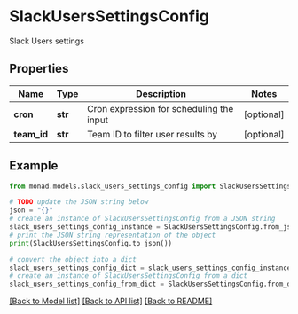 # SlackUsersSettingsConfig

Slack Users settings

## Properties

Name | Type | Description | Notes
------------ | ------------- | ------------- | -------------
**cron** | **str** | Cron expression for scheduling the input | [optional] 
**team_id** | **str** | Team ID to filter user results by | [optional] 

## Example

```python
from monad.models.slack_users_settings_config import SlackUsersSettingsConfig

# TODO update the JSON string below
json = "{}"
# create an instance of SlackUsersSettingsConfig from a JSON string
slack_users_settings_config_instance = SlackUsersSettingsConfig.from_json(json)
# print the JSON string representation of the object
print(SlackUsersSettingsConfig.to_json())

# convert the object into a dict
slack_users_settings_config_dict = slack_users_settings_config_instance.to_dict()
# create an instance of SlackUsersSettingsConfig from a dict
slack_users_settings_config_from_dict = SlackUsersSettingsConfig.from_dict(slack_users_settings_config_dict)
```
[[Back to Model list]](../README.md#documentation-for-models) [[Back to API list]](../README.md#documentation-for-api-endpoints) [[Back to README]](../README.md)


